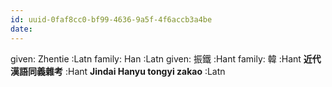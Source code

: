 ```yaml
---
id: uuid-0faf8cc0-bf99-4636-9a5f-4f6accb3a4be
date: 
---
```


given: Zhentie :Latn
family: Han :Latn
given: 振鐵 :Hant
family: 韓 :Hant
**近代漢語同義雜考** :Hant
**Jindai Hanyu tongyi zakao** :Latn